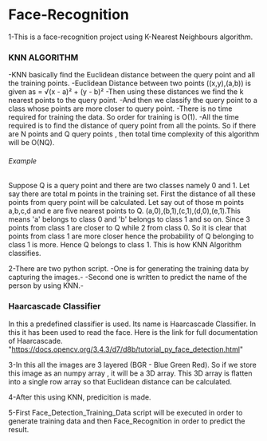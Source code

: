 # Face-Recognition
1-This is a face-recognition project using K-Nearest Neighbours algorithm.
### KNN ALGORITHM
-KNN basically find the Euclidean distance between the query point and all the training points.
-Euclidean Distance between two points ((x,y),(a,b)) is given as  = √(x - a)² + (y - b)²
-Then using these distances we find the k nearest points to the query point.
-And then we classify the query point to a class whose points are more closer to query point.
-There is no time required for training the data. So order for training is O(1).
-All the time required is to find the distance of query point from all the points. So if there are N points and Q query points , then total time complexity of this algorithm will be O(NQ).
###### Example
Suppose Q is a query point and there are two classes namely 0 and 1.
Let say there are total m points in the training set. First the distance of all these points from query point will be calculated.
Let say out of those m points a,b,c,d and e are five nearest points to Q. (a,0),(b,1),(c,1),(d,0),(e,1).This means 'a' belongs to class 0 and 'b' belongs to class 1 and so on.
Since 3 points from class 1 are closer to Q while 2 from class 0. So it is clear that points from class 1 are more closer hence the probability of Q belonging to class 1 is more.
Hence Q belongs to class 1.
This is how KNN Algorithm classifies.

2-There are two python script.
-One is for generating the training data by capturing the images.-
-Second one is written to predict the name of the person by using KNN.-

### Haarcascade Classifier
In this a predefined classifier is used. Its name is Haarcascade Classifier. In this it has been used to read the face.
Here is the link for full documentation of Haarcascade.  "https://docs.opencv.org/3.4.3/d7/d8b/tutorial_py_face_detection.html"


3-In this all the images are 3 layered (BGR - Blue Green Red).  So if we store this image as an numpy array , it will be a 3D array.
  This 3D array is flatten into a single row array so that Euclidean distance can be calculated.
  
4-After this using KNN, predicition is made.

5-First Face_Detection_Training_Data script will be executed in order to generate training data and then Face_Recognition in order to predict the result.
